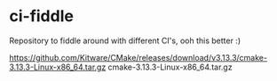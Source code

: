 # ci-fiddle
Repository to fiddle around with different CI's, ooh this better :)

https://github.com/Kitware/CMake/releases/download/v3.13.3/cmake-3.13.3-Linux-x86_64.tar.gz
cmake-3.13.3-Linux-x86_64.tar.gz
